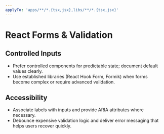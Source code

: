 ```yaml
---
applyTo: 'apps/**/*.{tsx,jsx},libs/**/*.{tsx,jsx}'
---
```


# React Forms & Validation

## Controlled Inputs

-   Prefer controlled components for predictable state; document default values clearly.
-   Use established libraries (React Hook Form, Formik) when forms become complex or require advanced validation.

## Accessibility

-   Associate labels with inputs and provide ARIA attributes where necessary.
-   Debounce expensive validation logic and deliver error messaging that helps users recover quickly.
